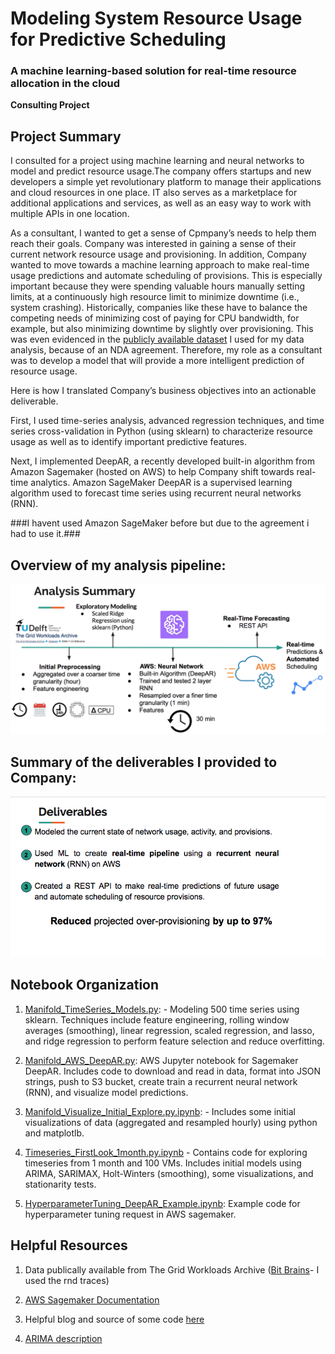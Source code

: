 # Modeling System Resource Usage for Predictive Scheduling
### A machine learning-based solution for real-time resource allocation in the cloud
**Consulting Project**

## Project Summary
I consulted for a project using machine learning and neural networks to model and predict resource usage.The company offers startups and new developers a simple yet revolutionary platform to manage their applications and cloud resources in one place. IT also serves as a marketplace for additional applications and services, as well as an easy way to work with multiple APIs in one location.

As a consultant, I wanted to get a sense of Cpmpany’s needs to help them reach their goals. Company was interested in gaining a sense of their current network resource usage and provisioning. In addition, Company wanted to move towards a machine learning approach to make real-time usage predictions and automate scheduling of provisions. This is especially important because they were spending valuable hours manually setting limits, at a continuously high resource limit to minimize downtime (i.e., system crashing). Historically, companies like these have to balance the competing needs of minimizing cost of paying for CPU bandwidth, for example, but also minimizing downtime by slightly over provisioning. This was even evidenced in the [publicly available dataset](http://gwa.ewi.tudelft.nl/datasets/gwa-t-12-bitbrains) I used for my data analysis, because of an NDA agreement. Therefore, my role as a consultant was to develop a model that will provide a more intelligent prediction of resource usage.

Here is how I translated Company’s business objectives into an actionable deliverable.

First, I used time-series analysis, advanced regression techniques, and time series cross-validation in Python (using sklearn) to characterize resource usage as well as to identify important predictive features.

Next, I implemented DeepAR, a recently developed built-in algorithm from Amazon Sagemaker (hosted on AWS) to help Company shift towards real-time analytics. Amazon SageMaker DeepAR is a supervised learning algorithm used to forecast time series using recurrent neural networks (RNN). 

###I havent used Amazon SageMaker before but due to the agreement i had to use it.###

## Overview of my analysis pipeline:

![analysis_pipeline](images/analysis_summary.png)

## Summary of the deliverables I provided to Company:

![summary_deliverables](images/summary_deliverables.png)

## Notebook Organization

1. [Manifold_TimeSeries_Models.py](https://github.com/shubhamtiwari10/Modeling-System-Resource-Usage-for-Predictive-Scheduling/blob/main/TimeSeries_Models.py.ipynb): - Modeling 500 time series using sklearn. Techniques include feature engineering, rolling window averages (smoothing), linear regression, scaled regression, and lasso, and ridge regression to perform feature selection and reduce overfitting.

2. [Manifold_AWS_DeepAR.py](https://github.com/shubhamtiwari10/Modeling-System-Resource-Usage-for-Predictive-Scheduling/blob/main/AWS_DeepAR.py.ipynb): AWS Jupyter notebook for Sagemaker DeepAR. Includes code to download and read in data, format into JSON strings, push to S3 bucket, create train a recurrent neural network (RNN), and visualize model predictions. 

3. [Manifold_Visualize_Initial_Explore.py.ipynb](https://github.com/shubhamtiwari10/Modeling-System-Resource-Usage-for-Predictive-Scheduling/blob/main/Visualize_Initial_Explore.py.ipynb): - Includes some initial visualizations of data (aggregated and resampled hourly) using python and matplotlb.

4. [Timeseries_FirstLook_1month.py.ipynb](https://github.com/shubhamtiwari10/Modeling-System-Resource-Usage-for-Predictive-Scheduling/blob/main/FirstLook_1month.py.ipynb) - Contains code for exploring timeseries from 1 month and 100 VMs. Includes initial models using ARIMA, SARIMAX, Holt-Winters (smoothing), some visualizations, and stationarity tests.

5. [HyperparameterTuning_DeepAR_Example.ipynb](https://github.com/shubhamtiwari10/Modeling-System-Resource-Usage-for-Predictive-Scheduling/blob/main/HyperparameterTuning_DeepAR_Example.ipynb): Example code for hyperparameter tuning request in AWS sagemaker. 



## Helpful Resources

1. Data publically available from The Grid Workloads Archive ([Bit Brains](http://gwa.ewi.tudelft.nl/datasets/gwa-t-12-bitbrains)- I used the rnd traces)

2. [AWS Sagemaker Documentation](https://docs.aws.amazon.com/sagemaker/latest/dg/deepar.html)

3. Helpful blog and source of some code [here](https://medium.com/open-machine-learning-course/open-machine-learning-course-topic-9-time-series-analysis-in-python-a270cb05e0b3)

4. [ARIMA description](http://dacatay.com/data-science/part-4-time-series-prediction-arima-python/)


